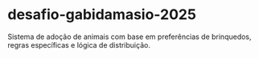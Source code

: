 # desafio-gabidamasio-2025
Sistema de adoção de animais com base em preferências de brinquedos, regras específicas e lógica de distribuição.
